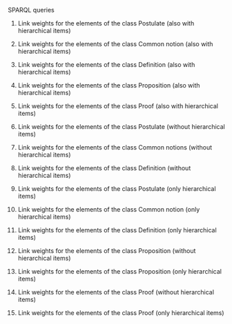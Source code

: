 SPARQL queries

1. Link weights for the elements of the class Postulate (also with hierarchical items)
2. Link weights for the elements of the class Common notion (also with hierarchical items)
3. Link weights for the elements of the class Definition (also with hierarchical items)
4. Link weights for the elements of the class Proposition (also with hierarchical items)
5. Link weights for the elements of the class Proof (also with hierarchical items)

6. Link weights for the elements of the class Postulate (without hierarchical items)
7. Link weights for the elements of the class Common notions (without hierarchical items)
8. Link weights for the elements of the class Definition (without hierarchical items)

9. Link weights for the elements of the class Postulate (only hierarchical items)
10. Link weights for the elements of the class Common notion (only hierarchical items)
11. Link weights for the elements of the class Definition (only hierarchical items)

12. Link weights for the elements of the class Proposition (without hierarchical items)
13. Link weights for the elements of the class Proposition (only hierarchical items)
14. Link weights for the elements of the class Proof (without hierarchical items)
15. Link weights for the elements of the class Proof (only hierarchical items)


